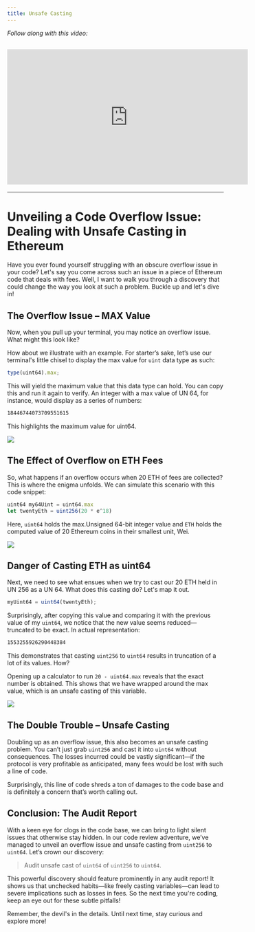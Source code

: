 ```yaml
---
title: Unsafe Casting
---
```


_Follow along with this video:_

## <iframe width="560" height="315" src="https://youtu.be/EPMK9X5-qYk" title="YouTube Player" frameborder="0" allow="accelerometer; autoplay; clipboard-write; encrypted-media; gyroscope; picture-in-picture; web-share" allowfullscreen></iframe>

---

# Unveiling a Code Overflow Issue: Dealing with Unsafe Casting in Ethereum

Have you ever found yourself struggling with an obscure overflow issue in your code? Let's say you come across such an issue in a piece of Ethereum code that deals with fees. Well, I want to walk you through a discovery that could change the way you look at such a problem. Buckle up and let's dive in!

## The Overflow Issue – MAX Value

Now, when you pull up your terminal, you may notice an overflow issue. What might this look like?

How about we illustrate with an example. For starter’s sake, let’s use our terminal's little chisel to display the max value for `uint` data type as such:

```js
type(uint64).max;
```

This will yield the maximum value that this data type can hold. You can copy this and run it again to verify. An integer with a max value of UN 64, for instance, would display as a series of numbers:

```bash
18446744073709551615
```

This highlights the maximum value for uint64.

![](https://cdn.videotap.com/fytpgvHqwMiVQT0IRTQM-49.5.png)

## The Effect of Overflow on ETH Fees

So, what happens if an overflow occurs when 20 ETH of fees are collected? This is where the enigma unfolds. We can simulate this scenario with this code snippet:

```js
uint64 my64Uint = uint64.max
let twentyEth = uint256(20 * e^18)
```

Here, `uint64` holds the max.Unsigned 64-bit integer value and `ETH` holds the computed value of 20 Ethereum coins in their smallest unit, Wei.

![](https://cdn.videotap.com/OH27oWqZxNCfkB6SimEB-81.png)

## Danger of Casting ETH as uint64

Next, we need to see what ensues when we try to cast our 20 ETH held in UN 256 as a UN 64. What does this casting do? Let's map it out.

```js
myUint64 = uint64(twentyEth);
```

Surprisingly, after copying this value and comparing it with the previous value of my `uint64`, we notice that the new value seems reduced—truncated to be exact. In actual representation:

```bash
1553255926290448384
```

This demonstrates that casting `uint256` to `uint64` results in truncation of a lot of its values. How?

Opening up a calculator to run `20 - uint64.max` reveals that the exact number is obtained. This shows that we have wrapped around the max value, which is an unsafe casting of this variable.

![](https://cdn.videotap.com/XcTeQLGswCK42guJBqbp-130.5.png)

## The Double Trouble – Unsafe Casting

Doubling up as an overflow issue, this also becomes an unsafe casting problem. You can’t just grab `uint256` and cast it into `uint64` without consequences. The losses incurred could be vastly significant—if the protocol is very profitable as anticipated, many fees would be lost with such a line of code.

Surprisingly, this line of code shreds a ton of damages to the code base and is definitely a concern that’s worth calling out.

## Conclusion: The Audit Report

With a keen eye for clogs in the code base, we can bring to light silent issues that otherwise stay hidden. In our code review adventure, we’ve managed to unveil an overflow issue and unsafe casting from `uint256` to `uint64`. Let’s crown our discovery:

> Audit unsafe cast of `uint64` of `uint256` to `uint64`.

This powerful discovery should feature prominently in any audit report! It shows us that unchecked habits—like freely casting variables—can lead to severe implications such as losses in fees. So the next time you're coding, keep an eye out for these subtle pitfalls!

Remember, the devil's in the details. Until next time, stay curious and explore more!
